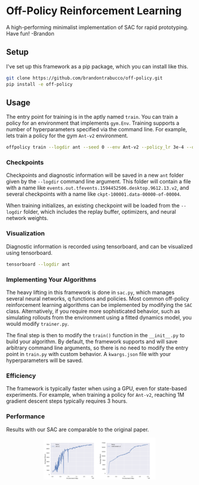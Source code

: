 # Off-Policy Reinforcement Learning

A high-performing minimalist implementation of SAC for rapid prototyping. Have fun! -Brandon

## Setup

I've set up this framework as a pip package, which you can install like this.

```bash
git clone https://github.com/brandontrabucco/off-policy.git
pip install -e off-policy
```

## Usage

The entry point for training is in the aptly named `train`. You can train a policy for an environment that implements `gym.Env`. Training supports a number of hyperparameters specified via the command line. For example, lets train a policy for the gym `Ant-v2` environment.

```bash
offpolicy train --logdir ant --seed 0 --env Ant-v2 --policy_lr 3e-4 --q_lr 3e-4 --alpha_lr 3e-4 --reward_scale 1.0 --discount 0.99 --target_entropy -8.0 --target_delay 1 --target_tau 5e-3 --buffer_size 1000000 --normalized_obs --normalizer_tau 5e-3 --episodes_per_eval 10 --warm_up_steps 10000 --batch_size 256 --max_to_keep 5 --checkpoint_interval 10000 --iterations 1000000 --log_interval 10000
```

### Checkpoints

Checkpoints and diagnostic information will be saved in a new `ant` folder given by the `--logdir` command line argument. This folder will contain a file with a name like `events.out.tfevents.1594452506.desktop.9612.13.v2`, and several checkpoints with a name like `ckpt-100001.data-00000-of-00004`. 

When training initializes, an existing checkpoint will be loaded from the `--logdir` folder, which includes the replay buffer, optimizers, and neural network weights.

### Visualization

Diagnostic information is recorded using tensorboard, and can be visualized using tensorboard. 

```bash
tensorboard --logdir ant
```

### Implementing Your Algorithms

The heavy lifting in this framework is done in `sac.py`, which manages several neural networks, q functions and policies. Most common off-policy reinforcement learning algorithms can be implemented by modifying the `SAC` class. Alternatively, if you require more sophisticated behavior, such as simulating rollouts from the environment using a fitted dynamics model, you would modify `trainer.py`.

The final step is then to modify the `train()` function in the `__init__.py` to build your algorithm. By default, the framework supports and will save arbitrary command line arguments, so there is no need to modify the entry point in `train.py` with custom behavior. A `kwargs.json` file with your hyperparameters will be saved.

### Efficiency 

The framework is typically faster when using a GPU, even for state-based experiments. For example, when training a policy for `Ant-v2`, reaching 1M gradient descent steps typically requires 3 hours.

### Performance

Results with our SAC are comparable to the original paper.

<p align="center"><img src="images/ant.png" align="middle" width="30%"/><img src="images/cheetah.png" align="middle" width="30%"/></p>
